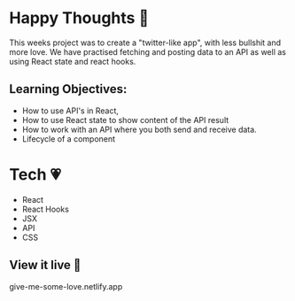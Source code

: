 # Happy Thoughts 💟

This weeks project was to create a "twitter-like app", with less bullshit and more love. We have practised fetching and posting data to an API as well as using React state and react hooks.

## Learning Objectives:

- How to use API's in React,
- How to use React state to show content of the API result
- How to work with an API where you both send and receive data.
- Lifecycle of a component

# Tech 💗

- React
- React Hooks
- JSX
- API
- CSS

## View it live 💖

give-me-some-love.netlify.app

